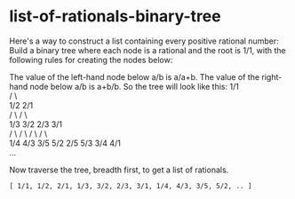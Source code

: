 # list-of-rationals-binary-tree
Here's a way to construct a list containing every positive rational number:  
Build a binary tree where each node is a rational and the root is 1/1, 
with the following rules for creating the nodes below:  

The value of the left-hand node below a/b is a/a+b. 
The value of the right-hand node below a/b is a+b/b. 
So the tree will look like this: 
                         1/1             
                     /           \             
                1/2                 2/1         
              /    \              /     \        
          1/3        3/2        2/3       3/1      
         /   \      /   \      /   \     /   \    
      1/4    4/3  3/5   5/2  2/5   5/3  3/4   4/1  
      ...
      
Now traverse the tree, breadth first, to get a list of rationals.
      
    [ 1/1, 1/2, 2/1, 1/3, 3/2, 2/3, 3/1, 1/4, 4/3, 3/5, 5/2, .. ]
      

